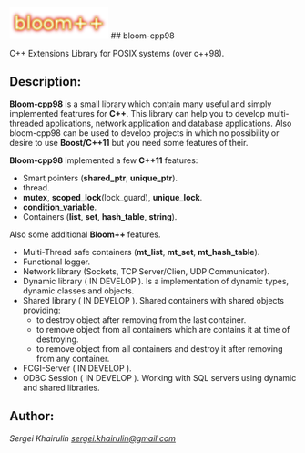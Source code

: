 <img src=bloom++-logo.png> ## bloom-cpp98

C++ Extensions Library for POSIX systems (over c++98).

## Description:

  **Bloom-cpp98** is a small library which contain many useful and simply
implemented featrures for **C++**. This library can help you to develop
multi-threaded applications, network application and database 
applications. Also bloom-cpp98 can be used to develop projects in 
which no possibility or desire to use **Boost/C++11** but you need some 
features of their.

  **Bloom-cpp98** implemented a few **C++11** features:
  - Smart pointers (**shared_ptr**, **unique_ptr**).
  - thread.
  - **mutex**, **scoped_lock**(lock_guard), **unique_lock**.
  - **condition_variable**.
  - Containers (**list**, **set**, **hash_table**, **string**).
  
  Also some additional **Bloom++** features.
  - Multi-Thread safe containers (**mt_list**, **mt_set**, **mt_hash_table**).
  - Functional logger.
  - Network library (Sockets, TCP Server/Clien, UDP Communicator).
  - Dynamic library ( IN DEVELOP ).
    Is a implementation of dynamic types, dynamic classes and objects.
  - Shared library ( IN DEVELOP ).
    Shared containers with shared objects providing:
      - to destroy object after removing from the last container.
      - to remove object from all containers which are contains it
      at time of destroying.
      - to remove object from all containers and destroy it after
      removing from any container.
  - FCGI-Server ( IN DEVELOP ).
  - ODBC Session ( IN DEVELOP ).
    Working with SQL servers using dynamic and shared libraries.
    
## Author:
*Sergei <Wilder> Khairulin  _<sergei.khairulin@gmail.com>_*

  
